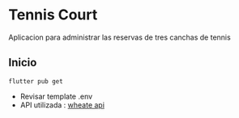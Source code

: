 # Tennis Court

Aplicacion para administrar las reservas de tres canchas de tennis

## Inicio

```
flutter pub get
 ```

- Revisar template .env
- API utilizada : [wheate api](https://www.weatherapi.com/)



